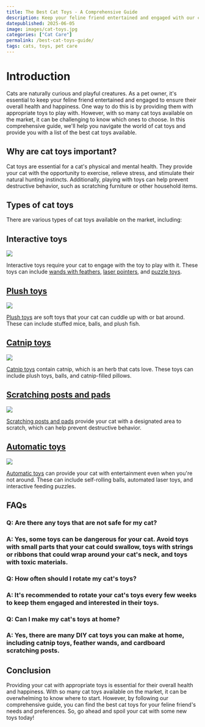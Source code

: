```yaml
---
title: The Best Cat Toys - A Comprehensive Guide
description: Keep your feline friend entertained and engaged with our comprehensive guide to the best cat toys available on the market.
datepublished: 2025-06-05
image: images/cat-toys.jpg
categories: ["Cat Care"]
permalink: /best-cat-toys-guide/
tags: cats, toys, pet care
---
```


# Introduction

Cats are naturally curious and playful creatures. As a pet owner, it's essential to keep your feline friend entertained and engaged to ensure their overall health and happiness. One way to do this is by providing them with appropriate toys to play with. However, with so many cat toys available on the market, it can be challenging to know which ones to choose. In this comprehensive guide, we'll help you navigate the world of cat toys and provide you with a list of the best cat toys available.

## Why are cat toys important?
Cat toys are essential for a cat's physical and mental health. They provide your cat with the opportunity to exercise, relieve stress, and stimulate their natural hunting instincts. Additionally, playing with toys can help prevent destructive behavior, such as scratching furniture or other household items.

## Types of cat toys
There are various types of cat toys available on the market, including:

## Interactive toys

<a href="https://www.amazon.com/Petstages-Nina-Ottosson-Buggin-Puzzle/dp/B0872J3XV9?crid=RC8K4XEAULU1&keywords=PUZZLE+cat+toys&qid=1679657767&sprefix=puzzle+cat+toys%2Caps%2C225&sr=8-5&linkCode=li2&tag=forpetswith01-20&linkId=2e71f072ab25c69c3cc4a882499d286e&language=en_US&ref_=as_li_ss_il" target="_blank"><img border="0" src="//ws-na.amazon-adsystem.com/widgets/q?_encoding=UTF8&ASIN=B0872J3XV9&Format=_SL160_&ID=AsinImage&MarketPlace=US&ServiceVersion=20070822&WS=1&tag=forpetswith01-20&language=en_US" ></a><img src="https://ir-na.amazon-adsystem.com/e/ir?t=forpetswith01-20&language=en_US&l=li2&o=1&a=B0872J3XV9" width="1" height="1" border="0" alt="" style="border:none !important; margin:0px !important;" />

Interactive toys require your cat to engage with the toy to play with it. These toys can include [wands with feathers](https://amzn.to/40wKM8h), [laser pointers](https://amzn.to/3z3rQSZ), and [puzzle toys](https://amzn.to/42AlyaZ).

## [Plush toys](https://amzn.to/3LNAWdZ)

<a href="https://www.amazon.com/Dorakitten-Catnip-Toys-Indoor-Cats/dp/B08XXLJYQ4?keywords=plush+toys+for+cats&qid=1679657846&sprefix=Plush+toys%2Caps%2C240&sr=8-1-spons&psc=1&spLa=ZW5jcnlwdGVkUXVhbGlmaWVyPUExR1g2VDBXNkJYVDBWJmVuY3J5cHRlZElkPUEwODQwNjIyMVdBMkRIS0ROR1pNNCZlbmNyeXB0ZWRBZElkPUEwNDYwMDY0MkxURU9QVkRWOTRJTSZ3aWRnZXROYW1lPXNwX2F0ZiZhY3Rpb249Y2xpY2tSZWRpcmVjdCZkb05vdExvZ0NsaWNrPXRydWU%3D&linkCode=li2&tag=forpetswith01-20&linkId=abbf3a68aee2296737e1f5151041c304&language=en_US&ref_=as_li_ss_il" target="_blank"><img border="0" src="//ws-na.amazon-adsystem.com/widgets/q?_encoding=UTF8&ASIN=B08XXLJYQ4&Format=_SL160_&ID=AsinImage&MarketPlace=US&ServiceVersion=20070822&WS=1&tag=forpetswith01-20&language=en_US" ></a><img src="https://ir-na.amazon-adsystem.com/e/ir?t=forpetswith01-20&language=en_US&l=li2&o=1&a=B08XXLJYQ4" width="1" height="1" border="0" alt="" style="border:none !important; margin:0px !important;" />

[Plush toys](https://amzn.to/3LNAWdZ) are soft toys that your cat can cuddle up with or bat around. These can include stuffed mice, balls, and plush fish.

## [Catnip toys](https://amzn.to/3z0BpCf)

<a href="https://www.amazon.com/Biubiucat-Interactive-Stuffed-Teething-Kittens/dp/B0BSDZNKGG?crid=2TD8ES12DH4Z5&keywords=Catnip+toys+for+cats&qid=1679657910&sprefix=catnip+toys+for+cats%2Caps%2C245&sr=8-2-spons&psc=1&spLa=ZW5jcnlwdGVkUXVhbGlmaWVyPUExQzAxMENQRjkySzYmZW5jcnlwdGVkSWQ9QTAzNDg1NzMyRU02S01IMTVINDhDJmVuY3J5cHRlZEFkSWQ9QTAwMjk0NDIzQUswRzBYN1hGMzg1JndpZGdldE5hbWU9c3BfYXRmJmFjdGlvbj1jbGlja1JlZGlyZWN0JmRvTm90TG9nQ2xpY2s9dHJ1ZQ%3D%3D&linkCode=li2&tag=forpetswith01-20&linkId=b0cf3215575ddb0d60d0e0f51134e9e4&language=en_US&ref_=as_li_ss_il" target="_blank"><img border="0" src="//ws-na.amazon-adsystem.com/widgets/q?_encoding=UTF8&ASIN=B0BSDZNKGG&Format=_SL160_&ID=AsinImage&MarketPlace=US&ServiceVersion=20070822&WS=1&tag=forpetswith01-20&language=en_US" ></a><img src="https://ir-na.amazon-adsystem.com/e/ir?t=forpetswith01-20&language=en_US&l=li2&o=1&a=B0BSDZNKGG" width="1" height="1" border="0" alt="" style="border:none !important; margin:0px !important;" />

[Catnip toys](https://amzn.to/3z0BpCf) contain catnip, which is an herb that cats love. These toys can include plush toys, balls, and catnip-filled pillows.

## [Scratching posts and pads](https://amzn.to/3K4VQUQ)

<a href="https://www.amazon.com/AmazonBasics-Cat-Scratching-Post-Burgundy/dp/B07FVNT4PX?crid=17498GIEVI3ZD&keywords=Scratching+posts+and+pads+for+cats&qid=1679657969&sprefix=scratching+posts+and+pads+for+cats%2Caps%2C242&sr=8-1-spons&psc=1&spLa=ZW5jcnlwdGVkUXVhbGlmaWVyPUFKM1lSNjBQU1pYSTImZW5jcnlwdGVkSWQ9QTAyODI5OTMyNTFKRkkwUUc4VE1YJmVuY3J5cHRlZEFkSWQ9QTAwNTMzNjUyR1ZRODVOMEoyNlBCJndpZGdldE5hbWU9c3BfYXRmJmFjdGlvbj1jbGlja1JlZGlyZWN0JmRvTm90TG9nQ2xpY2s9dHJ1ZQ%3D%3D&linkCode=li2&tag=forpetswith01-20&linkId=005b0494fc2bd4f0a245c33e667299f3&language=en_US&ref_=as_li_ss_il" target="_blank"><img border="0" src="//ws-na.amazon-adsystem.com/widgets/q?_encoding=UTF8&ASIN=B07FVNT4PX&Format=_SL160_&ID=AsinImage&MarketPlace=US&ServiceVersion=20070822&WS=1&tag=forpetswith01-20&language=en_US" ></a><img src="https://ir-na.amazon-adsystem.com/e/ir?t=forpetswith01-20&language=en_US&l=li2&o=1&a=B07FVNT4PX" width="1" height="1" border="0" alt="" style="border:none !important; margin:0px !important;" />

[Scratching posts and pads](https://amzn.to/3K4VQUQ) provide your cat with a designated area to scratch, which can help prevent destructive behavior.

## [Automatic toys](https://amzn.to/3FJX6dC)

<a href="https://www.amazon.com/TIVINIPET-Electric-Automatic-Interactive-Replacement/dp/B09SG1LKHZ?crid=1Z6HY0HFKYL75&keywords=Automatic+toys+for+cats&qid=1679658029&sprefix=automatic+toys+for+cats%2Caps%2C228&sr=8-1-spons&psc=1&spLa=ZW5jcnlwdGVkUXVhbGlmaWVyPUEyMlg0RjBNQ0ZBUzdJJmVuY3J5cHRlZElkPUEwMDQyMjM2MkJRVEdBMzBLWEg5RyZlbmNyeXB0ZWRBZElkPUEwOTM3Mzk3MU1MWE9OM1VZVDFKTiZ3aWRnZXROYW1lPXNwX2F0ZiZhY3Rpb249Y2xpY2tSZWRpcmVjdCZkb05vdExvZ0NsaWNrPXRydWU%3D&linkCode=li2&tag=forpetswith01-20&linkId=07d70b1d1249d09c393af7431e801c1c&language=en_US&ref_=as_li_ss_il" target="_blank"><img border="0" src="//ws-na.amazon-adsystem.com/widgets/q?_encoding=UTF8&ASIN=B09SG1LKHZ&Format=_SL160_&ID=AsinImage&MarketPlace=US&ServiceVersion=20070822&WS=1&tag=forpetswith01-20&language=en_US" ></a><img src="https://ir-na.amazon-adsystem.com/e/ir?t=forpetswith01-20&language=en_US&l=li2&o=1&a=B09SG1LKHZ" width="1" height="1" border="0" alt="" style="border:none !important; margin:0px !important;" />

[Automatic toys](https://amzn.to/3FJX6dC) can provide your cat with entertainment even when you're not around. These can include self-rolling balls, automated laser toys, and interactive feeding puzzles.

## FAQs

### Q: Are there any toys that are not safe for my cat?

### A: Yes, some toys can be dangerous for your cat. Avoid toys with small parts that your cat could swallow, toys with strings or ribbons that could wrap around your cat's neck, and toys with toxic materials.

### Q: How often should I rotate my cat's toys?

### A: It's recommended to rotate your cat's toys every few weeks to keep them engaged and interested in their toys.

### Q: Can I make my cat's toys at home?

### A: Yes, there are many DIY cat toys you can make at home, including catnip toys, feather wands, and cardboard scratching posts.

## Conclusion

Providing your cat with appropriate toys is essential for their overall health and happiness. With so many cat toys available on the market, it can be overwhelming to know where to start. However, by following our comprehensive guide, you can find the best cat toys for your feline friend's needs and preferences. So, go ahead and spoil your cat with some new toys today!